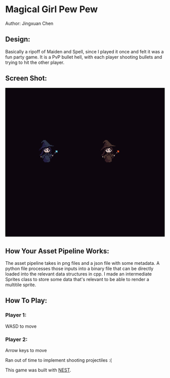 # Magical Girl Pew Pew

Author: Jingxuan Chen

## Design:
Basically a ripoff of Maiden and Spell, since I played it once and felt it was a fun party game. It is a PvP bullet hell, with each player shooting bullets and trying to hit the other player.

## Screen Shot:

![Screen Shot](screenshot.png)

## How Your Asset Pipeline Works:

The asset pipeline takes in png files and a json file with some metadata. A python file processes those inputs into a binary file that can be directly loaded into the relevant data structures in cpp. I made an intermediate Sprites class to store some data that's relevant to be able to render a multitile sprite.

<!-- (TODO: make sure the source files you drew are included. You can [link](your/file.png) to them to be a bit fancier.) -->

## How To Play:

### Player 1:
WASD to move

### Player 2:
Arrow keys to move

Ran out of time to implement shooting projectiles :(

This game was built with [NEST](NEST.md).

